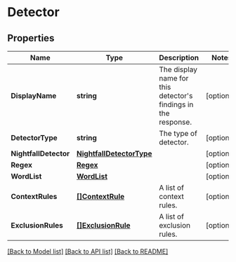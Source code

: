 # Detector

## Properties

Name | Type | Description | Notes
------------ | ------------- | ------------- | -------------
**DisplayName** | **string** | The display name for this detector&#39;s findings in the response. | [optional] 
**DetectorType** | **string** | The type of detector. | [optional] 
**NightfallDetector** | [**NightfallDetectorType**](NightfallDetectorType.md) |  | [optional] 
**Regex** | [**Regex**](Regex.md) |  | [optional] 
**WordList** | [**WordList**](WordList.md) |  | [optional] 
**ContextRules** | [**[]ContextRule**](ContextRule.md) | A list of context rules. | [optional] 
**ExclusionRules** | [**[]ExclusionRule**](ExclusionRule.md) | A list of exclusion rules. | [optional] 

[[Back to Model list]](../README.md#documentation-for-models) [[Back to API list]](../README.md#documentation-for-api-endpoints) [[Back to README]](../README.md)


